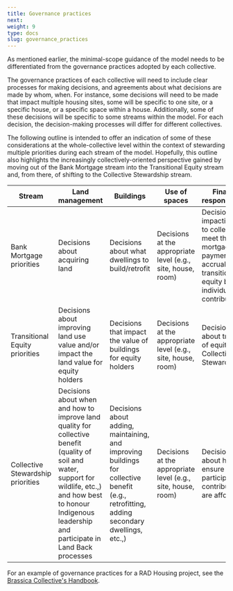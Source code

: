 ```yaml
---
title: Governance practices
next:
weight: 9
type: docs
slug: governance_practices
---
```


As mentioned earlier, the minimal-scope guidance of the model needs to be differentiated from the governance practices adopted by each collective.

The governance practices of each collective will need to include clear processes for making decisions, and agreements about what decisions are made by whom, when. For instance, some decisions will need to be made that impact multiple housing sites, some will be specific to one site, or a specific house, or a specific space within a house. Additionally, some of these decisions will be specific to some streams within the model. For each decision, the decision-making processes will differ for different collectives.

The following outline is intended to offer an indication of some of these considerations at the whole-collective level within the context of stewarding multiple priorities during each stream of the model. Hopefully, this outline also highlights the increasingly collectively-oriented perspective gained by moving out of the Bank Mortgage stream into the Transitional Equity stream and, from there, of shifting to the Collective Stewardship stream.

|Stream | Land management | Buildings| Use of spaces|Financial responsibilities|
| ----------- | ----------- |----------|--------|----------|
|Bank Mortgage priorities|Decisions about acquiring land |Decisions about what dwellings to build/retrofit |Decisions at the appropriate level (e.g., site, house, room) |Decisions impacting how to collectively meet the mortgage payments and accrual of transitional equity by individual contributors |
|Transitional Equity priorities|Decisions about improving land use value and/or impact the land value for equity holders|Decisions that impact the value of buildings for equity holders |Decisions at the appropriate level (e.g., site, house, room)|Decisions about transfer of equity to Collective Stewardship |
|Collective Stewardship priorities|Decisions about when and how to improve land quality for collective benefit (quality of soil and water, support for wildlife, etc.,) and how best to honour Indigenous leadership and participate in Land Back processes |Decisions about adding, maintaining, and improving buildings for collective benefit (e.g., retrofitting, adding secondary dwellings, etc.,)|Decisions at the appropriate level (e.g., site, house, room)|Decisions about how to ensure participants contributions are affordable|

For an example of governance practices for a RAD Housing project, see the [Brassica Collective's Handbook](/brassica/handbook).

